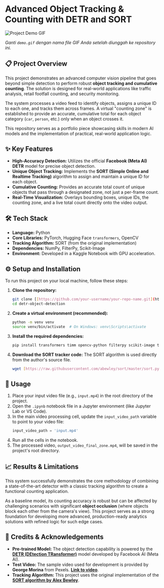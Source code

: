 # Advanced Object Tracking & Counting with DETR and SORT

![Project Demo GIF](output_video_final_zone-ezgif.com-resize.gif)

*Ganti `demo.gif` dengan nama file GIF Anda setelah diunggah ke repository ini.*

## 📋 Project Overview

This project demonstrates an advanced computer vision pipeline that goes beyond simple detection to perform robust **object tracking and cumulative counting**. The solution is designed for real-world applications like traffic analysis, retail footfall counting, and security monitoring.

The system processes a video feed to identify objects, assigns a unique ID to each one, and tracks them across frames. A virtual "counting zone" is established to provide an accurate, cumulative total for each object category (`car`, `person`, etc.) only when an object crosses it.

This repository serves as a portfolio piece showcasing skills in modern AI models and the implementation of practical, real-world application logic.

## ✨ Key Features

- **High-Accuracy Detection:** Utilizes the official **Facebook (Meta AI) DETR** model for precise object detection.
- **Unique Object Tracking:** Implements the **SORT (Simple Online and Realtime Tracking)** algorithm to assign and maintain a unique ID for each object.
- **Cumulative Counting:** Provides an accurate total count of unique objects that pass through a designated zone, not just a per-frame count.
- **Real-Time Visualization:** Overlays bounding boxes, unique IDs, the counting zone, and a live total count directly onto the video output.

## 🛠️ Tech Stack

- **Language:** Python
- **Core Libraries:** PyTorch, Hugging Face `transformers`, OpenCV
- **Tracking Algorithm:** SORT (from the original implementation)
- **Dependencies:** NumPy, FilterPy, Scikit-Image
- **Environment:** Developed in a Kaggle Notebook with GPU acceleration.

## ⚙️ Setup and Installation

To run this project on your local machine, follow these steps:

1.  **Clone the repository:**
    ```bash
    git clone [[https://github.com/your-username/your-repo-name.git](https://github.com/your-username/your-repo-name.git)](https://github.com/ArizalMuluk/detr-object-detection.git)
    cd detr-object-detection
    ```

2.  **Create a virtual environment (recommended):**
    ```bash
    python -m venv venv
    source venv/bin/activate  # On Windows: venv\Scripts\activate
    ```

3.  **Install the required dependencies:**
    ```bash
    pip install transformers timm opencv-python filterpy scikit-image torch
    ```

4.  **Download the SORT tracker code:**
    The SORT algorithm is used directly from the author's source file.
    ```bash
    wget [https://raw.githubusercontent.com/abewley/sort/master/sort.py](https://raw.githubusercontent.com/abewley/sort/master/sort.py)
    ```

## 🚀 Usage

1.  Place your input video file (e.g., `input.mp4`) in the root directory of the project.
2.  Open the `.ipynb` notebook file in a Jupyter environment (like Jupyter Lab or VS Code).
3.  In the main video processing cell, update the `input_video_path` variable to point to your video file:
    ```python
    input_video_path = 'input.mp4'
    ```
4.  Run all the cells in the notebook.
5.  The processed video, `output_video_final_zone.mp4`, will be saved in the project's root directory.

## 📈 Results & Limitations

This system successfully demonstrates the core methodology of combining a state-of-the-art detector with a classic tracking algorithm to create a functional counting application.

As a baseline model, its counting accuracy is robust but can be affected by challenging scenarios with significant **object occlusion** (where objects block each other from the camera's view). This project serves as a strong foundation for developing more advanced, production-ready analytics solutions with refined logic for such edge cases.

## 🙏 Credits & Acknowledgements

-   **Pre-trained Model:** The object detection capability is powered by the [**DETR (DEtection TRansformer)**](https://huggingface.co/facebook/detr-resnet-50) model developed by Facebook AI (Meta AI).
-   **Test Video:** The sample video used for development is provided by **George Morina** from Pexels. [**Link to video**](https://www.pexels.com/video/riding-a-double-decker-bus-5402016/).
-   **Tracking Algorithm:** This project uses the original implementation of the [**SORT algorithm by Alex Bewley**](https://github.com/abewley/sort).
